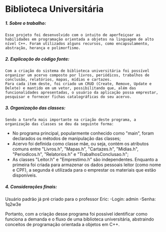 # Biblioteca Universitária

##### 1. Sobre o trabalho:
	Esse projeto foi desenvolvido com o intuito de aperfeiçoar as habilidades em programação orientada a objetos na linguagem de alto nível C++. Foram utilizados alguns recursos, como encapsulamento, abstração, herança e polimorfismo. 
	
##### 2. Explicação do código fonte:
	Com a criação do sistema de biblioteca universitária foi possível organizar um acervo composto por livros, periódicos, trabalhos de conclusão, relatórios, mapas, mídias e cartazes. 
	Para cada item deste, foi criado um CRUD (Create, Remove, Update e Delete) e mantido em um vetor, possibilitando que, além das funcionalidades apresentadas, o usuário da aplicação possa emprestar, pesquisar e fornecer fichas catalográficas do seu acervo.
	
##### 3. Organização das classes:
	Sendo a tarefa mais importante na criação deste programa, a organização das classes se deu da seguinte forma: 

 - No programa principal, popularmente conhecido como "main", foram declarados os métodos de manipulação das classes;
 - Acervo foi definida como classe mãe, ou seja, contém os atributos comuns entre "Livros.h", "Mapas.h", "Cartazes.h", "Midias.h", "Periodicos.h", "Relatorios.h" e "TrabalhosConclusao.h";
 - As classes "Leitor.h" e "Emprestimo.h" são independentes. Enquanto a primeira foi criada para armazenar os dados pessoais leitor (como nome e CPF), a segunda é utilizada para o emprestar os materiais que estão disponíveis.  

##### 4. Considerações finais:

Usuário padrão já pré criado para o professor Eric:
-Login: admin
-Senha: 1q2w3e

Portanto, com a criação desse programa foi possível identificar como funciona a demanda e o fluxo de uma biblioteca universitária, abstraindo conceitos de programação orientada a objetos em C++.
